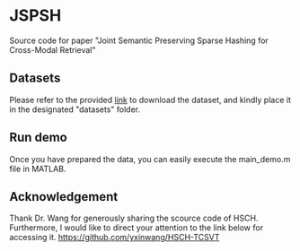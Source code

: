# JSPSH
Source code for paper "Joint Semantic Preserving Sparse Hashing for Cross-Modal Retrieval"

## Datasets
Please refer to the provided [link](https://github.com/yxinwang/HSCH-TCSVT) to download the dataset, and kindly place it in the designated "datasets" folder.

## Run demo
Once you have prepared the data, you can easily execute the main_demo.m file in MATLAB.

## Acknowledgement
Thank Dr. Wang for generously sharing the scource code of HSCH. Furthermore, I would like to direct your attention to the link below for accessing it.
https://github.com/yxinwang/HSCH-TCSVT
